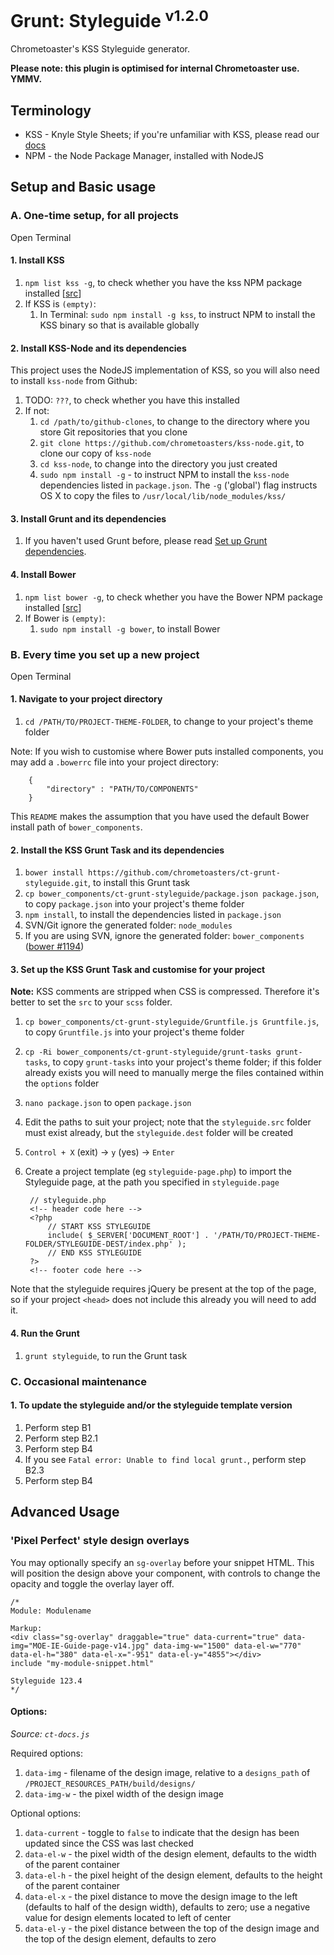 # Grunt: Styleguide <sup>v1.2.0</sup>

Chrometoaster's KSS Styleguide generator.

__Please note: this plugin is optimised for internal Chrometoaster use. YMMV.__

## Terminology

* KSS - Knyle Style Sheets; if you're unfamiliar with KSS, please read our [docs](https://github.com/chrometoasters/ct-grunt-styleguide/blob/master/docs/kss/README.md)
* NPM - the Node Package Manager, installed with NodeJS

## Setup and Basic usage

### A. One-time setup, for all projects

Open Terminal

#### 1. Install KSS

1. `npm list kss -g`, to check whether you have the kss NPM package installed [[src](http://stackoverflow.com/questions/10972176/find-the-version-of-an-installed-npm-package)]
1. If KSS is `(empty)`:
    1. In Terminal: `sudo npm install -g kss`, to instruct NPM to install the KSS binary so that is available globally

#### 2. Install KSS-Node and its dependencies

This project uses the NodeJS implementation of KSS, so you will also need to install `kss-node` from Github:

1. TODO: `???`, to check whether you have this installed
1. If not:
    1. `cd /path/to/github-clones`, to change to the directory where you store Git repositories that you clone
    1. `git clone https://github.com/chrometoasters/kss-node.git`, to clone our copy of `kss-node`
    1. `cd kss-node`, to change into the directory you just created
    1. `sudo npm install -g` - to instruct NPM to install the `kss-node` dependencies listed in `package.json`. The `-g` ('global') flag instructs OS X to copy the files to `/usr/local/lib/node_modules/kss/`

#### 3. Install Grunt and its dependencies

1. If you haven't used Grunt before, please read [Set up Grunt dependencies](https://github.com/chrometoasters/frontend-grunt-boilerplate#set-up-grunt-dependencies).

#### 4. Install Bower

1. `npm list bower -g`, to check whether you have the Bower NPM package installed [[src](http://stackoverflow.com/questions/10972176/find-the-version-of-an-installed-npm-package)]
1. If Bower is `(empty)`:
    1. `sudo npm install -g bower`, to install Bower

### B. Every time you set up a new project

Open Terminal

#### 1. Navigate to your project directory

1. `cd /PATH/TO/PROJECT-THEME-FOLDER`, to change to your project's theme folder

Note: If you wish to customise where Bower puts installed components, you may add a `.bowerrc` file into your project directory:

        {
            "directory" : "PATH/TO/COMPONENTS"
        }

This `README` makes the assumption that you have used the default Bower install path of `bower_components`.

#### 2. Install the KSS Grunt Task and its dependencies

1. `bower install https://github.com/chrometoasters/ct-grunt-styleguide.git`, to install this Grunt task
1. `cp bower_components/ct-grunt-styleguide/package.json package.json`, to copy `package.json` into your project's theme folder
1. `npm install`, to install the dependencies listed in `package.json`
1. SVN/Git ignore the generated folder: `node_modules`
1. If you are using SVN, ignore the generated folder: `bower_components` ([bower #1194](https://github.com/bower/bower/issues/1194))

#### 3. Set up the KSS Grunt Task and customise for your project

**Note:** KSS comments are stripped when CSS is compressed. Therefore it's better to set the `src` to your `scss` folder. 

1. `cp bower_components/ct-grunt-styleguide/Gruntfile.js Gruntfile.js`, to copy `Gruntfile.js` into your project's theme folder
1. `cp -Ri bower_components/ct-grunt-styleguide/grunt-tasks grunt-tasks`, to copy `grunt-tasks` into your project's theme folder; if this folder already exists you will need to manually merge the files contained within the `options` folder
1. `nano package.json` to open `package.json`
1. Edit the paths to suit your project; note that the `styleguide.src` folder must exist already, but the `styleguide.dest` folder will be created
1. `Control + X` (exit) -> `y` (yes) -> `Enter`
1. Create a project template (eg `styleguide-page.php`) to import the Styleguide page, at the path you specified in `styleguide.page`

        // styleguide.php
        <!-- header code here -->
        <?php
            // START KSS STYLEGUIDE
            include( $_SERVER['DOCUMENT_ROOT'] . '/PATH/TO/PROJECT-THEME-FOLDER/STYLEGUIDE-DEST/index.php' );
            // END KSS STYLEGUIDE
        ?>
        <!-- footer code here -->

Note that the styleguide requires jQuery be present at the top of the page, so if your project `<head>` does not include this already you will need to add it.

#### 4. Run the Grunt

1. `grunt styleguide`, to run the Grunt task

### C. Occasional maintenance

#### 1. To update the styleguide and/or the styleguide template version

1. Perform step B1
1. Perform step B2.1
1. Perform step B4
1. If you see `Fatal error: Unable to find local grunt.`, perform step B2.3
1. Perform step B4

## Advanced Usage

### 'Pixel Perfect' style design overlays

You may optionally specify an `sg-overlay` before your snippet HTML. This will position the design above your component, with controls to change the opacity and toggle the overlay layer off.

    /*
    Module: Modulename

    Markup:
    <div class="sg-overlay" draggable="true" data-current="true" data-img="MOE-IE-Guide-page-v14.jpg" data-img-w="1500" data-el-w="770" data-el-h="380" data-el-x="-951" data-el-y="4855"></div>
    include "my-module-snippet.html"
    
    Styleguide 123.4
    */
    
#### Options:

*Source: `ct-docs.js`*
    
Required options:

1. `data-img` - filename of the design image, relative to a `designs_path` of `/PROJECT_RESOURCES_PATH/build/designs/`
1. `data-img-w` - the pixel width of the design image
    
Optional options:

1. `data-current` - toggle to `false` to indicate that the design has been updated since the CSS was last checked
1. `data-el-w` - the pixel width of the design element, defaults to the width of the parent container
1. `data-el-h` - the pixel height of the design element, defaults to the height of the parent container
1. `data-el-x` - the pixel distance to move the design image to the left (defaults to half of the design width), defaults to zero; use a negative value for design elements located to left of center
1. `data-el-y` - the pixel distance between the top of the design image and the top of the design element, defaults to zero
